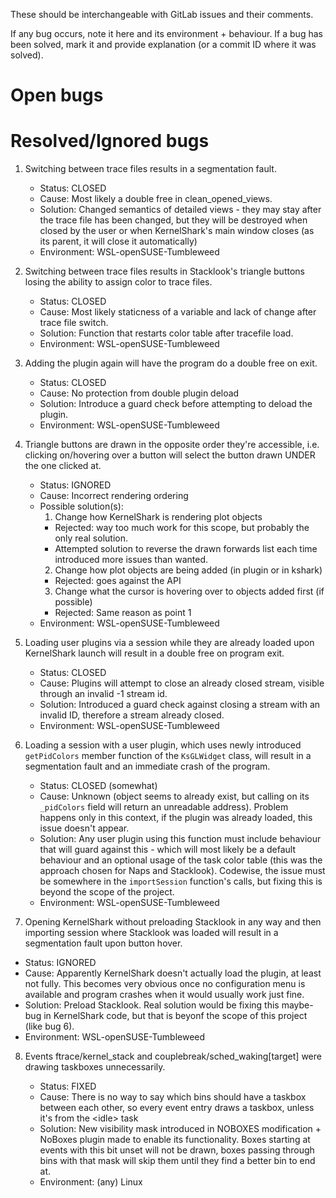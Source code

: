 These should be interchangeable with GitLab issues and their comments.

If any bug occurs, note it here and its environment + behaviour.
If a bug has been solved, mark it and provide explanation (or a commit ID where it was solved).

# Open bugs

# Resolved/Ignored bugs

1. Switching between trace files results in a segmentation fault.

   - Status: CLOSED
   - Cause: Most likely a double free in clean_opened_views.
   - Solution: Changed semantics of detailed views - they may
     stay after the trace file has been changed, but they will
     be destroyed when closed by the user or when KernelShark's
     main window closes (as its parent, it will close it
     automatically)
   - Environment: WSL-openSUSE-Tumbleweed

2. Switching between trace files results in Stacklook's triangle buttons
   losing the ability to assign color to trace files.

   - Status: CLOSED
   - Cause: Most likely staticness of a variable and lack of change after trace file switch.
   - Solution: Function that restarts color table after tracefile load.
   - Environment: WSL-openSUSE-Tumbleweed

3. Adding the plugin again will have the program do a double free on exit.

   - Status: CLOSED
   - Cause: No protection from double plugin deload
   - Solution: Introduce a guard check before attempting to deload the plugin.
   - Environment: WSL-openSUSE-Tumbleweed

4. Triangle buttons are drawn in the opposite order they're accessible, i.e.
   clicking on/hovering over a button will select the button drawn UNDER the one
   clicked at.

   - Status: IGNORED
   - Cause: Incorrect rendering ordering
   - Possible solution(s):
     1. Change how KernelShark is rendering plot objects
     - Rejected: way too much work for this scope, but probably the only real solution.
     - Attempted solution to reverse the drawn forwards list each time introduced more issues than wanted.
     2. Change how plot objects are being added (in plugin or in kshark)
     - Rejected: goes against the API
     3. Change what the cursor is hovering over to objects added first (if possible)
     - Rejected: Same reason as point 1
   - Environment: WSL-openSUSE-Tumbleweed

5. Loading user plugins via a session while they are already loaded upon KernelShark launch will result
   in a double free on program exit.

   - Status: CLOSED
   - Cause: Plugins will attempt to close an already closed stream, visible through an invalid -1 stream id.
   - Solution: Introduced a guard check against closing a stream with an invalid ID, therefore a stream already closed.
   - Environment: WSL-openSUSE-Tumbleweed

6. Loading a session with a user plugin, which uses newly introduced `getPidColors` member function of the
   `KsGLWidget` class, will result in a segmentation fault and an immediate crash of the program.

   - Status: CLOSED (somewhat)
   - Cause: Unknown (object seems to already exist, but calling on its `_pidColors` field will return an unreadable
     address). Problem happens only in this context, if the plugin was already loaded, this issue doesn't appear.
   - Solution: Any user plugin using this function must include behaviour that will guard against this - which will
     most likely be a default behaviour and an optional usage of the task color table (this was the approach chosen
     for Naps and Stacklook). Codewise, the issue must be somewhere in the `importSession` function's calls, but fixing
     this is beyond the scope of the project.
   - Environment: WSL-openSUSE-Tumbleweed

7. Opening KernelShark without preloading Stacklook in any way and then importing
   session where Stacklook was loaded will result in a segmentation fault upon button
   hover.

- Status: IGNORED
- Cause: Apparently KernelShark doesn't actually load the plugin, at least not fully.
  This becomes very obvious once no configuration menu is available and program crashes when it would usually
  work just fine.
- Solution: Preload Stacklook. Real solution would be fixing this maybe-bug in KernelShark code, but that is
  beyonf the scope of this project (like bug 6).
- Environment: WSL-openSUSE-Tumbleweed

8.  Events ftrace/kernel_stack and couplebreak/sched_waking\[target\] were drawing
    taskboxes unnecessarily.

    - Status: FIXED
    - Cause: There is no way to say which bins should have a taskbox between each
      other, so every event entry draws a taskbox, unless it's from the \<idle\> task
    - Solution: New visibility mask introduced in NOBOXES modification + NoBoxes plugin
      made to enable its functionality. Boxes starting at events with this bit unset will
      not be drawn, boxes passing through bins with that mask will skip them until they find
      a better bin to end at.
    - Environment: (any) Linux

